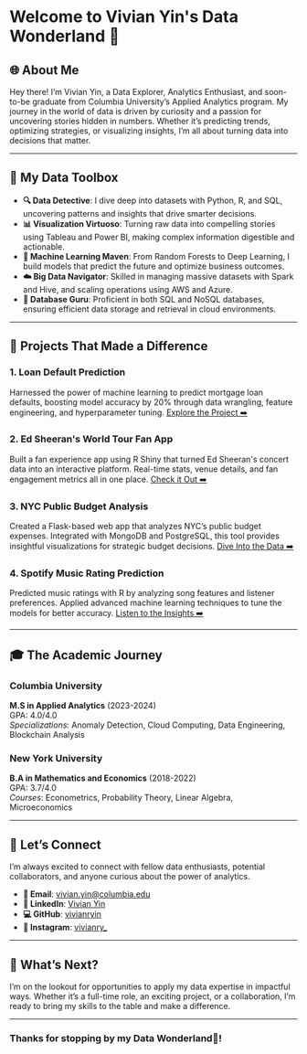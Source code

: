 # Welcome to Vivian Yin's Data Wonderland 🌟

## 🌐 About Me

Hey there! I’m Vivian Yin, a Data Explorer, Analytics Enthusiast, and soon-to-be graduate from Columbia University’s Applied Analytics program. My journey in the world of data is driven by curiosity and a passion for uncovering stories hidden in numbers. Whether it’s predicting trends, optimizing strategies, or visualizing insights, I’m all about turning data into decisions that matter.

---

## 🧰 My Data Toolbox

- **🔍 Data Detective**: I dive deep into datasets with Python, R, and SQL, uncovering patterns and insights that drive smarter decisions.
- **📊 Visualization Virtuoso**: Turning raw data into compelling stories using Tableau and Power BI, making complex information digestible and actionable.
- **🧠 Machine Learning Maven**: From Random Forests to Deep Learning, I build models that predict the future and optimize business outcomes.
- **☁️ Big Data Navigator**: Skilled in managing massive datasets with Spark and Hive, and scaling operations using AWS and Azure.
- **💾 Database Guru**: Proficient in both SQL and NoSQL databases, ensuring efficient data storage and retrieval in cloud environments.

---
## 🚀 Projects That Made a Difference

### **1. Loan Default Prediction**
Harnessed the power of machine learning to predict mortgage loan defaults, boosting model accuracy by 20% through data wrangling, feature engineering, and hyperparameter tuning. [Explore the Project ➡️](#)

### **2. Ed Sheeran's World Tour Fan App**
Built a fan experience app using R Shiny that turned Ed Sheeran's concert data into an interactive platform. Real-time stats, venue details, and fan engagement metrics all in one place. [Check it Out ➡️](#)

### **3. NYC Public Budget Analysis**
Created a Flask-based web app that analyzes NYC’s public budget expenses. Integrated with MongoDB and PostgreSQL, this tool provides insightful visualizations for strategic budget decisions. [Dive Into the Data ➡️](#)

### **4. Spotify Music Rating Prediction**
Predicted music ratings with R by analyzing song features and listener preferences. Applied advanced machine learning techniques to tune the models for better accuracy. [Listen to the Insights ➡️](#)

---

## 🎓 The Academic Journey

### **Columbia University**
**M.S in Applied Analytics** (2023-2024)  
GPA: 4.0/4.0  
*Specializations*: Anomaly Detection, Cloud Computing, Data Engineering, Blockchain Analysis

### **New York University**
**B.A in Mathematics and Economics** (2018-2022)  
GPA: 3.7/4.0  
*Courses*: Econometrics, Probability Theory, Linear Algebra, Microeconomics

---

## 💬 Let’s Connect

I’m always excited to connect with fellow data enthusiasts, potential collaborators, and anyone curious about the power of analytics.

- **📧 Email**: [vivian.yin@columbia.edu](mailto:vivian.yin@columbia.edu)
- **💼 LinkedIn**: [Vivian Yin](https://www.linkedin.com/in/vivianryin)
- **💻 GitHub**: [vivianryin](https://github.com/vivianryin)
- **📱 Instagram**: [vivianry_](https://www.instagram.com/vivianry_/)

---

## 🎯 What’s Next?

I’m on the lookout for opportunities to apply my data expertise in impactful ways. Whether it’s a full-time role, an exciting project, or a collaboration, I’m ready to bring my skills to the table and make a difference.

---

### Thanks for stopping by my Data Wonderland💫! 
